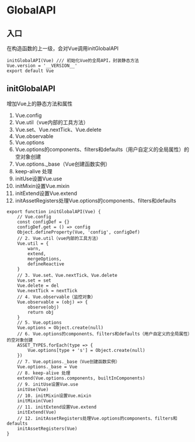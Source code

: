 # GlobalAPI

## 入口

在构造函数的上一级，会对Vue调用initGlobalAPI

```JS
initGlobalAPI(Vue) /// 初始化Vue的全局API，封装静态方法
Vue.version = '__VERSION__'
export default Vue
```

## initGlobalAPI

增加Vue上的静态方法和属性
01. Vue.config
02. Vue.util（vue内部的工具方法）
03. Vue.set、Vue.nextTick、Vue.delete
04. Vue.observable
05. Vue.options
06. Vue.options的components、filters和defaults（用户自定义的全局属性）的空对象创建
07. Vue.options._base（Vue创建函数实例）
08. keep-alive 处理
09. initUse设置Vue.use
10. initMixin设置Vue.mixin
11. initExtend设置Vue.extend
12. initAssetRegisters处理Vue.options的components、filters和defaults

```JS
export function initGlobalAPI(Vue) {
    // Vue.config
    const configDef = {}
    configDef.get = () => config
    Object.defineProperty(Vue, 'config', configDef)
    // 2. Vue.util（vue内部的工具方法）
    Vue.util = {
        warn,
        extend,
        mergeOptions,
        defineReactive
    }
    // 3. Vue.set、Vue.nextTick、Vue.delete
    Vue.set = set
    Vue.delete = del
    Vue.nextTick = nextTick
    // 4. Vue.observable（监控对象）
    Vue.observable = (obj) => {
        observe(obj)
        return obj
    }
    // 5. Vue.options
    Vue.options = Object.create(null)
    // 6. Vue.options的components、filters和defaults（用户自定义的全局属性）的空对象创建
    ASSET_TYPES.forEach(type => {
        Vue.options[type + 's'] = Object.create(null)
    })
    // 7. Vue.options._base（Vue创建函数实例）
    Vue.options._base = Vue
    // 8. keep-alive 处理
    extend(Vue.options.components, builtInComponents)
    // 9. initUse设置Vue.use
    initUse(Vue)
    // 10. initMixin设置Vue.mixin
    initMixin(Vue)
    // 11. initExtend设置Vue.extend
    initExtend(Vue)
    // 12. initAssetRegisters处理Vue.options的components、filters和defaults
    initAssetRegisters(Vue)
}
```
